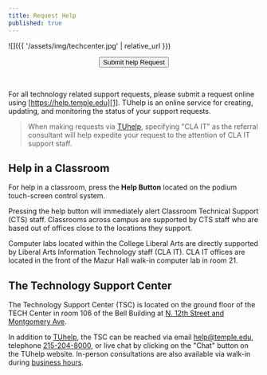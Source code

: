 ```yaml
---
title: Request Help
published: true
---
```


![]({{ '/assets/img/techcenter.jpg' | relative_url }})

<div class="get-help">
<center>
    <form action="https://help.temple.edu/TDClient/277/Portal/Requests/ServiceDet?ID=11484" method="get" target="_blank">
        <button type="submit">Submit help Request</button>
    </form>
</center>
</div>
<br/>

For all technology related support requests, please submit a request online
using [https://help.temple.edu][1]. TUhelp is an online service for creating,
updating, and monitoring the status of your support requests.

> When making requests via [TUhelp][1], specifying "CLA IT" as the referral
> consultant will help expedite your request to the attention of CLA IT support
> staff.

## Help in a Classroom

For help in a classroom, press the **Help Button** located on the podium
touch-screen control system.

Pressing the help button will immediately alert Classroom Technical Support
(CTS) staff. Classrooms across campus are supported by CTS staff who are based
out of offices close to the locations they support.

Computer labs located within the College Liberal Arts are directly supported by
Liberal Arts Information Technology staff (CLA IT). CLA IT offices are located
in the front of the Mazur Hall walk-in computer lab in room 21.

## The Technology Support Center

The Technology Support Center (TSC) is located on the ground floor of the TECH
Center in room 106 of the Bell Building at [N. 12th Street and Montgomery
Ave][3].

In addition to [TUhelp][1], the TSC can be reached via email
[help@temple.edu](mailto://help@temple.edu), telephone
[215-204-8000](tel://215-204-8000), or live chat by clicking on the "Chat"
button on the TUhelp website. In-person consultations are also available via
walk-in during [business hours][2].

[1]: https://help.temple.edu
[2]: https://its.temple.edu/tech-help
[3]: https://www.temple.edu/maps-and-directions/
[4]: https://its.temple.edu/technical-support#534
